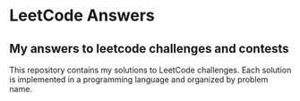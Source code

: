 # LeetCode Answers
## My answers to leetcode challenges and contests

This repository contains my solutions to LeetCode challenges. Each solution is implemented in a programming language and organized by problem name.
